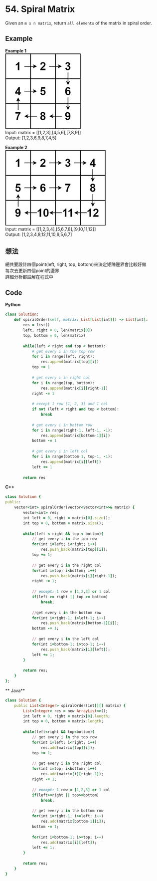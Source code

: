 # 54. Spiral Matrix
Given an `m x n matrix`, return `all elements` of the matrix in spiral order.

 
## Example
**Example 1**  
![Image](https://github.com/Adalyne/Leetcode/blob/f25ae295d3e17674e75971b6aa467e0df55c3e73/Matrix/Image/spiral1.jpg)  
Input: matrix = [[1,2,3],[4,5,6],[7,8,9]]  
Output: [1,2,3,6,9,8,7,4,5]  

**Example 2**  
![Image](https://github.com/Adalyne/Leetcode/blob/9737eb15e8cd9dcd537c95037ec393cd9de75b5d/Matrix/Image/spiral.jpg)  
Input: matrix = [[1,2,3,4],[5,6,7,8],[9,10,11,12]]  
Output: [1,2,3,4,8,12,11,10,9,5,6,7]  

## 想法
總共要設計四個point(left, right, top, bottom)來決定矩陣邊界會比較好做  
每次去更新四個point的邊界  
詳細分析都註解在程式中

## Code
**Python**
```ruby
class Solution:
    def spiralOrder(self, matrix: List[List[int]]) -> List[int]:
        res = list()
        left, right = 0, len(matrix[0])
        top, bottom = 0, len(matrix)

        while(left < right and top < bottom):
            # get every i in the top row
            for i in range(left, right):
                res.append(matrix[top][i])
            top += 1

            # get every i in right col
            for i in range(top, bottom):
                res.append(matrix[i][right-1])
            right -= 1

            # except 1 row [1, 2, 3] and 1 col 
            if not (left < right and top < bottom):
                break

            # get every i in bottom row
            for i in range(right-1, left-1, -1):
                res.append(matrix[bottom-1][i])
            bottom -= 1

            # get every i in left col
            for i in range(bottom-1, top-1, -1):
                res.append(matrix[i][left])
            left += 1
        
        return res
```
**C++**
```ruby
class Solution {
public:
    vector<int> spiralOrder(vector<vector<int>>& matrix) {
        vector<int> res;
        int left = 0, right = matrix[0].size();
        int top = 0, bottom = matrix.size();

        while(left < right && top < bottom){
            // get every i in the top row
            for(int i=left; i<right; i++)
                res.push_back(matrix[top][i]);
            top += 1;
            
            // get every i in the right col
            for(int i=top; i<bottom; i++)
                res.push_back(matrix[i][right-1]);
            right -= 1;

            // except: 1 row = [1,2,3] or 1 col
            if(left >= right || top >= bottom)
                break;

            //get every i in the bottom row
            for(int i=right-1; i>left-1; i--)
                res.push_back(matrix[bottom-1][i]);
            bottom -= 1;

            // get every i in the left col
            for(int i=bottom-1; i>top-1; i--)
                res.push_back(matrix[i][left]);
            left += 1;
        }

        return res;
    }
};
```
** Java**
```ruby
class Solution {
    public List<Integer> spiralOrder(int[][] matrix) {
        List<Integer> res = new ArrayList<>();
        int left = 0, right = matrix[0].length;
        int top = 0, bottom = matrix.length;

        while(left<right && top<bottom){
            // get every i in the top row
            for(int i=left; i<right; i++)
                res.add(matrix[top][i]);
            top += 1;
            
            // get every i in the right col
            for(int i=top; i<bottom; i++)
                res.add(matrix[i][right-1]);
            right -= 1;

            // except: 1 row = [1,2,3] or 1 col
            if(left>=right || top>=bottom)
                break;
            
            // get every i in the bottom row
            for(int i=right-1; i>=left; i--)
                res.add(matrix[bottom-1][i]);
            bottom -= 1;

            for(int i=bottom-1; i>=top; i--)
                res.add(matrix[i][left]);
            left += 1;
        }

        return res;
    }
}
```

